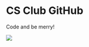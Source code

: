 # CS Club GitHub
Code and be merry!

![](https://drive.google.com/uc?export=view&id=1s8O6kDX1ppQdztVZLwN6tYqqFenyQtLs)
